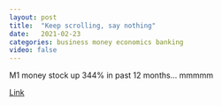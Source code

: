 ```yaml
---
layout: post
title:  "Keep scrolling, say nothing"
date:   2021-02-23
categories: business money economics banking
video: false
---
```


M1 money stock up 344% in past 12 months... mmmmm


[Link](//fred.stlouisfed.org/series/M1NS)
